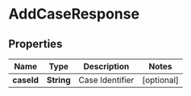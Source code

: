

# AddCaseResponse


## Properties

| Name | Type | Description | Notes |
|------------ | ------------- | ------------- | -------------|
|**caseId** | **String** | Case Identifier |  [optional] |



